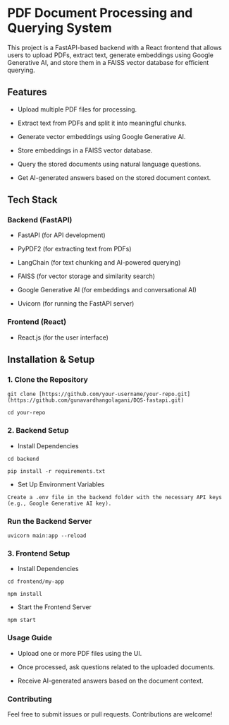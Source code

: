 # PDF Document Processing and Querying System

This project is a FastAPI-based backend with a React frontend that allows users to upload PDFs, extract text, generate embeddings using Google Generative AI, and store them in a FAISS vector database for efficient querying.

## Features

  - Upload multiple PDF files for processing.

  - Extract text from PDFs and split it into meaningful chunks.

  - Generate vector embeddings using Google Generative AI.

  - Store embeddings in a FAISS vector database.

  - Query the stored documents using natural language questions.

  - Get AI-generated answers based on the stored document context.

## Tech Stack

### Backend (FastAPI)

- FastAPI (for API development)

- PyPDF2 (for extracting text from PDFs)

- LangChain (for text chunking and AI-powered querying)

- FAISS (for vector storage and similarity search)

- Google Generative AI (for embeddings and conversational AI)

- Uvicorn (for running the FastAPI server)

### Frontend (React)

- React.js (for the user interface)

## Installation & Setup

### 1. Clone the Repository
```
git clone [https://github.com/your-username/your-repo.git](https://github.com/gunavardhangolagani/DQS-fastapi.git)
```
```
cd your-repo
```
### 2. Backend Setup

- Install Dependencies

```
cd backend
```

```
pip install -r requirements.txt
```

- Set Up Environment Variables
  
```
Create a .env file in the backend folder with the necessary API keys (e.g., Google Generative AI key).
```

### Run the Backend Server

```
uvicorn main:app --reload
```


### 3. Frontend Setup

- Install Dependencies
```
cd frontend/my-app
```

```
npm install
```

- Start the Frontend Server
  
```
npm start
```

### Usage Guide

- Upload one or more PDF files using the UI.

- Once processed, ask questions related to the uploaded documents.

- Receive AI-generated answers based on the document context.

### Contributing

Feel free to submit issues or pull requests. Contributions are welcome!
